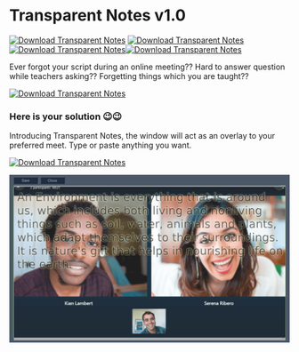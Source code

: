 # Transparent Notes v1.0

[![Download Transparent Notes](https://img.shields.io/sourceforge/dm/transparentnotes.svg)](https://sourceforge.net/projects/transparentnotes/files/latest/download) [![Download Transparent Notes](https://img.shields.io/sourceforge/dw/transparentnotes.svg)](https://sourceforge.net/projects/transparentnotes/files/latest/download) [![Download Transparent Notes](https://img.shields.io/sourceforge/dd/transparentnotes.svg)](https://sourceforge.net/projects/transparentnotes/files/latest/download)[![Download Transparent Notes](https://img.shields.io/sourceforge/dt/transparentnotes.svg)](https://sourceforge.net/projects/transparentnotes/files/latest/download)

Ever forgot your script during an online meeting?? Hard to answer question while teachers asking?? Forgetting things which you are taught??

[![Download Transparent Notes](https://a.fsdn.com/con/app/sf-download-button)](https://sourceforge.net/projects/transparentnotes/files/latest/download)

### Here is your solution 😉😉

Introducing Transparent Notes, the window will act as an overlay to your preferred meet. Type or paste anything you want.

[![Download Transparent Notes](https://a.fsdn.com/con/app/sf-download-button)](https://sourceforge.net/projects/transparentnotes/files/latest/download)


![](Screenshot.jpg)
